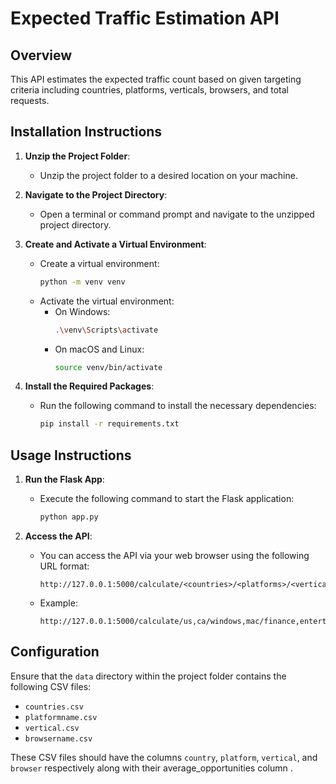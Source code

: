# Expected Traffic Estimation API

## Overview
This API estimates the expected traffic count based on given targeting criteria including countries, platforms, verticals, browsers, and total requests.

## Installation Instructions
1. **Unzip the Project Folder**:
   - Unzip the project folder to a desired location on your machine.

2. **Navigate to the Project Directory**:
   - Open a terminal or command prompt and navigate to the unzipped project directory.

3. **Create and Activate a Virtual Environment**:
   - Create a virtual environment:
     ```sh
     python -m venv venv
     ```
   - Activate the virtual environment:
     - On Windows:
       ```sh
       .\venv\Scripts\activate
       ```
     - On macOS and Linux:
       ```sh
       source venv/bin/activate
       ```

4. **Install the Required Packages**:
   - Run the following command to install the necessary dependencies:
     ```sh
     pip install -r requirements.txt
     ```

## Usage Instructions
1. **Run the Flask App**:
   - Execute the following command to start the Flask application:
     ```sh
     python app.py
     ```

2. **Access the API**:
   - You can access the API via your web browser using the following URL format:
     ```
     http://127.0.0.1:5000/calculate/<countries>/<platforms>/<verticals>/<browsers>/<total_requests>
     ```
   - Example:
     ```
     http://127.0.0.1:5000/calculate/us,ca/windows,mac/finance,entertainment/chrome,firefox/1000000
     ```

## Configuration
Ensure that the `data` directory within the project folder contains the following CSV files:
- `countries.csv`
- `platformname.csv`
- `vertical.csv`
- `browsername.csv`

These CSV files should have the columns `country`, `platform`, `vertical`, and `browser` respectively along with their average_opportunities column .


